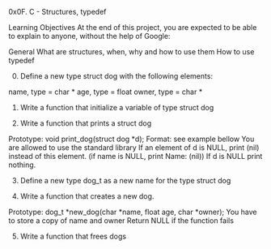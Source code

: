 0x0F. C - Structures, typedef

Learning Objectives
At the end of this project, you are expected to be able to explain to anyone, without the help of Google:

General
What are structures, when, why and how to use them
How to use typedef

0. Define a new type struct dog with the following elements:

name, type = char *
age, type = float
owner, type = char *

1. Write a function that initialize a variable of type struct dog

2. Write a function that prints a struct dog

Prototype: void print_dog(struct dog *d);
Format: see example bellow
You are allowed to use the standard library
If an element of d is NULL, print (nil) instead of this element. (if name is NULL, print Name: (nil))
If d is NULL print nothing.

3. Define a new type dog_t as a new name for the type struct dog

4. Write a function that creates a new dog.

Prototype: dog_t *new_dog(char *name, float age, char *owner);
You have to store a copy of name and owner
Return NULL if the function fails

5. Write a function that frees dogs
